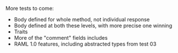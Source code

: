 More tests to come:

* Body defined for whole method, not individual response
* Body defined at both these levels, with more precise one winning
* Traits
* More of the "comment" fields includes
* RAML 1.0 features, including abstracted types from test 03
